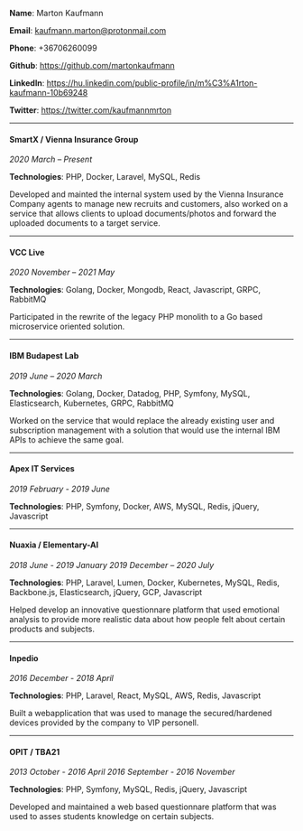 **Name**: Marton Kaufmann

**Email**: kaufmann.marton@protonmail.com

**Phone**: +36706260099

**Github**: https://github.com/martonkaufmann

**LinkedIn**: https://hu.linkedin.com/public-profile/in/m%C3%A1rton-kaufmann-10b69248

**Twitter**: https://twitter.com/kaufmannmrton

***
#### SmartX / Vienna Insurance Group
_2020 March – Present_

**Technologies**: PHP, Docker, Laravel, MySQL, Redis

Developed and mainted the internal system used by the Vienna Insurance Company agents to manage new recruits and customers, also worked on a service that allows clients to upload documents/photos and forward the uploaded documents to a target service.

***

#### VCC Live
_2020 November – 2021 May_

**Technologies**: Golang, Docker, Mongodb, React, Javascript, GRPC, RabbitMQ

Participated in the rewrite of the legacy PHP monolith to a Go based microservice oriented solution.

***

#### IBM Budapest Lab
_2019 June – 2020 March_

**Technologies**: Golang, Docker, Datadog, PHP, Symfony, MySQL, Elasticsearch, Kubernetes, GRPC, RabbitMQ

Worked on the service that would replace the already existing user and subscription management with a solution that would use the internal IBM APIs to achieve the same goal.

***

#### Apex IT Services
_2019 February - 2019 June_

**Technologies**: PHP, Symfony, Docker, AWS, MySQL, Redis, jQuery, Javascript

***

#### Nuaxia / Elementary-AI
_2018 June - 2019 January
2019 December – 2020 July_

**Technologies**: PHP, Laravel, Lumen, Docker, Kubernetes, MySQL, Redis, Backbone.js, Elasticsearch, jQuery, GCP, Javascript

Helped develop an innovative questionnare platform that used emotional analysis to provide more realistic data about how people felt about certain products and subjects.

***

#### Inpedio
_2016 December - 2018 April_

**Technologies**: PHP, Laravel, React, MySQL, AWS, Redis, Javascript

Built a webapplication that was used to manage the secured/hardened devices provided by the company to VIP personell.

***

#### OPIT / TBA21
_2013 October - 2016 April
2016 September - 2016 November_

**Technologies**: PHP, Symfony, MySQL, Redis, jQuery, Javascript

Developed and maintained a web based questionnare platform that was used to asses students knowledge on certain subjects.
